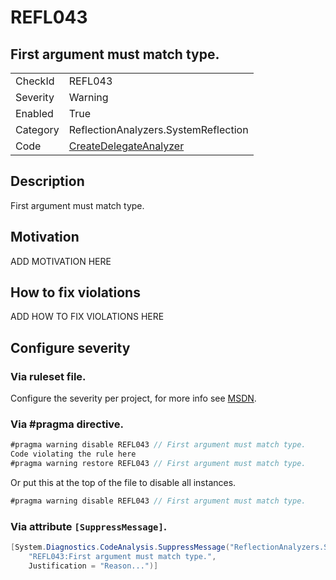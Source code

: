 # REFL043
## First argument must match type.

<!-- start generated table -->
<table>
  <tr>
    <td>CheckId</td>
    <td>REFL043</td>
  </tr>
  <tr>
    <td>Severity</td>
    <td>Warning</td>
  </tr>
  <tr>
    <td>Enabled</td>
    <td>True</td>
  </tr>
  <tr>
    <td>Category</td>
    <td>ReflectionAnalyzers.SystemReflection</td>
  </tr>
  <tr>
    <td>Code</td>
    <td><a href="https://github.com/DotNetAnalyzers/ReflectionAnalyzers/blob/master/ReflectionAnalyzers/NodeAnalzers/CreateDelegateAnalyzer.cs">CreateDelegateAnalyzer</a></td>
  </tr>
</table>
<!-- end generated table -->

## Description

First argument must match type.

## Motivation

ADD MOTIVATION HERE

## How to fix violations

ADD HOW TO FIX VIOLATIONS HERE

<!-- start generated config severity -->
## Configure severity

### Via ruleset file.

Configure the severity per project, for more info see [MSDN](https://msdn.microsoft.com/en-us/library/dd264949.aspx).

### Via #pragma directive.
```C#
#pragma warning disable REFL043 // First argument must match type.
Code violating the rule here
#pragma warning restore REFL043 // First argument must match type.
```

Or put this at the top of the file to disable all instances.
```C#
#pragma warning disable REFL043 // First argument must match type.
```

### Via attribute `[SuppressMessage]`.

```C#
[System.Diagnostics.CodeAnalysis.SuppressMessage("ReflectionAnalyzers.SystemReflection", 
    "REFL043:First argument must match type.", 
    Justification = "Reason...")]
```
<!-- end generated config severity -->